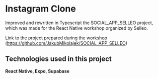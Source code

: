 # Instagram Clone

Improved and rewritten in Typescript the SOCIAL_APP_SELLEO project, which was made for the React Native workshop organized by Selleo.

Link to the project prepared during the workshop (https://github.com/JakubMikolajek/SOCIAL_APP_SELLEO)

## Technologies used in this project
**React Native, Expo, Supabase** 

